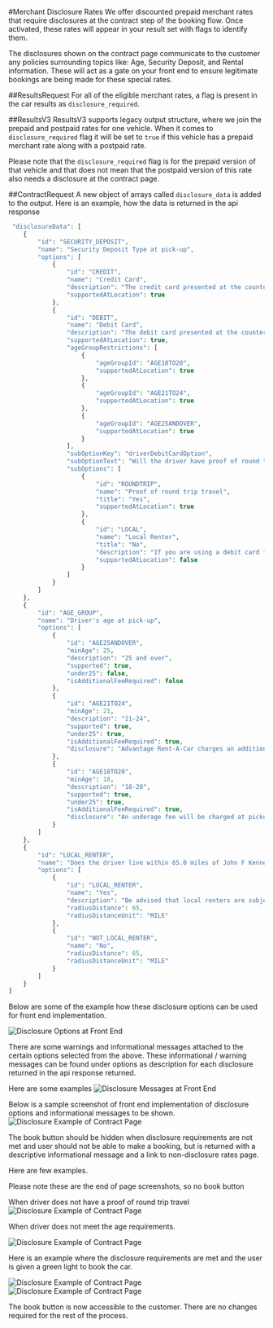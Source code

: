 #Merchant Disclosure Rates
We offer discounted prepaid merchant rates that require disclosures at the contract step of the booking flow. Once activated, these rates will appear in your result set with flags to identify them.

The disclosures shown on the contract page communicate to the customer any policies surrounding topics like: Age, Security Deposit, and Rental information. These will act as a gate on your front end to ensure legitimate bookings are being made for these special rates. 


##ResultsRequest
For all of the eligible merchant rates, a flag is present in the car results as `disclosure_required`.

##ResultsV3
ResultsV3 supports legacy output structure, where we join the prepaid and postpaid rates for one vehicle. When it comes to `disclosure_required` flag it will be set to `true` if this vehicle has a prepaid merchant rate along with a postpaid rate. 

Please note that the `disclosure_required` flag is for the prepaid version of that vehicle and that does not mean that the postpaid version of this rate also needs a disclosure at the contract page.

##ContractRequest
A new object of arrays called `disclosure_data` is added to the output.
Here is an example, how the data is returned in the api response

```php
 "disclosureData": [
    {
        "id": "SECURITY_DEPOSIT",
        "name": "Security Deposit Type at pick-up",
        "options": [
            {
                "id": "CREDIT",
                "name": "Credit Card",
                "description": "The credit card presented at the counter must be in the primary driver’s name. The amount of credit required depends on car type, rental period, and optional items. Debit cards cannot be used as credit for car rentals.",
                "supportedAtLocation": true
            },
            {
                "id": "DEBIT",
                "name": "Debit Card",
                "description": "The debit card presented at the counter must be in the primary driver's name. Any funds used for the deposit cannot be accessed until after the car is returned. The amount required depends upon car type, rental period, and optional items.",
                "supportedAtLocation": true,
                "ageGroupRestrictions": [
                    {
                        "ageGroupId": "AGE18TO20",
                        "supportedAtLocation": true
                    },
                    {
                        "ageGroupId": "AGE21TO24",
                        "supportedAtLocation": true
                    },
                    {
                        "ageGroupId": "AGE25ANDOVER",
                        "supportedAtLocation": true
                    }
                ],
                "subOptionKey": "driverDebitCardOption",
                "subOptionText": "Will the driver have proof of round trip travel?",
                "subOptions": [
                    {
                        "id": "ROUNDTRIP",
                        "name": "Proof of round trip travel",
                        "title": "Yes",
                        "supportedAtLocation": true
                    },
                    {
                        "id": "LOCAL",
                        "name": "Local Renter",
                        "title": "No",
                        "description": "If you are using a debit card for the security deposit you must have proof of round trip travel (for example, your airline ticket). Can you use a credit card instead?",
                        "supportedAtLocation": false
                    }
                ]
            }
        ]
    },
    {
        "id": "AGE_GROUP",
        "name": "Driver's age at pick-up",
        "options": [
            {
                "id": "AGE25ANDOVER",
                "minAge": 25,
                "description": "25 and over",
                "supported": true,
                "under25": false,
                "isAdditionalFeeRequired": false
            },
            {
                "id": "AGE21TO24",
                "minAge": 21,
                "description": "21-24",
                "supported": true,
                "under25": true,
                "isAdditionalFeeRequired": true,
                "disclosure": "Advantage Rent-A-Car charges an additional fee at pickup for renters under the age of 25."
            },
            {
                "id": "AGE18TO20",
                "minAge": 18,
                "description": "18-20",
                "supported": true,
                "under25": true,
                "isAdditionalFeeRequired": true,
                "disclosure": "An underage fee will be charged at pickup for renters under the age of 21."
            }
        ]
    },
    {
        "id": "LOCAL_RENTER",
        "name": "Does the driver live within 65.0 miles of John F Kennedy Intl Airport?",
        "options": [
            {
                "id": "LOCAL_RENTER",
                "name": "Yes",
                "description": "Be advised that local renters are subject to mileage restrictions and can only rent certain car classes. Please read the partner policy for details.",
                "radiusDistance": 65,
                "radiusDistanceUnit": "MILE"
            },
            {
                "id": "NOT_LOCAL_RENTER",
                "name": "No",
                "radiusDistance": 65,
                "radiusDistanceUnit": "MILE"
            }
        ]
    }
]
```

Below are some of the example how these disclosure options can be used for front end implementation.

![Disclosure Options at Front End](https://raw.githubusercontent.com/priceline-partner-network/api-documentation/master/src/assets/guides/Car-Disclosure-Questions.png)

There are some warnings and informational messages attached to the certain options selected from the above. These informational / warning messages can be found under options as description for each disclosure returned in the api response returned.

Here are some examples
![Disclosure Messages at Front End](https://raw.githubusercontent.com/priceline-partner-network/api-documentation/master/src/assets/guides/Car-Disclosure-Warning-and-Informational-Messages.png)

Below is a sample screenshot of front end implementation of disclosure options and informational messages to be shown.
![Disclosure Example of Contract Page](https://raw.githubusercontent.com/priceline-partner-network/api-documentation/master/src/assets/guides/Car-Disclosure-Advantage-Example.png)

The book button should be hidden when disclosure requirements are not met and user should not be able to make a booking, but is returned with a descriptive informational message and a link to non-disclosure rates page. 

Here are few examples.

Please note these are the end of page screenshots, so no book button 

When driver does not have a proof of round trip travel
![Disclosure Example of Contract Page](https://raw.githubusercontent.com/priceline-partner-network/api-documentation/master/src/assets/guides/Car-disclosure-debit-no-proof-of-travel.png)


When driver does not meet the age requirements.

![Disclosure Example of Contract Page](https://raw.githubusercontent.com/priceline-partner-network/api-documentation/master/src/assets/guides/Car-disclosure-driver-under-age.png)

Here is an example where the disclosure requirements are met and the user is given a green light to book the car. 

![Disclosure Example of Contract Page](https://raw.githubusercontent.com/priceline-partner-network/api-documentation/master/src/assets/guides/Car-disclosures-met-one.png)
![Disclosure Example of Contract Page](https://raw.githubusercontent.com/priceline-partner-network/api-documentation/master/src/assets/guides/Car-disclosures-met-two.png)

The book button is now accessible to the customer. There are no changes required for the rest of the process.